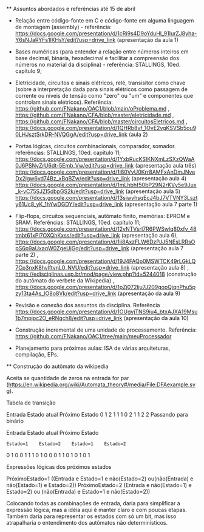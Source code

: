 
** Assuntos abordados e referências até 15 de abril

- Relação entre código-fonte em C e código-fonte em alguma linguagem de montagem (assembly) - referência: https://docs.google.com/presentation/d/1cRi9s4D9oYduHI_91IurZJ8yha-Y6sNJaRYFs1lKHsY/edit?usp=drive_link (apresentação da aula 1)

- Bases numéricas (para entender a relação entre números inteiros em base decimal, binária, hexadecimal e facilitar a compreensão dos números no material da disciplina) - referência: STALLINGS, 10ed. capítulo 9;

- Eletricidade, circuitos e sinais elétricos, relé, transisitor como chave (sobre a interpretação dada para sinais elétricos como passagem de corrente ou níveis de tensão como "zero" ou "um" e componentes que controlam sinais elétricos). Referência: https://github.com/FNakano/OAC1/blob/main/oProblema.md , https://github.com/FNakano/CFA/blob/master/eletricidade.md , https://github.com/FNakano/CFA/blob/master/circuitosEletricos.md , https://docs.google.com/presentation/d/1QHRb8vf_1OvE2vgKSVSb5ou90LHJsztSrkDR-NVQGgA/edit?usp=drive_link (aula 2)

- Portas lógicas, circuitos combinacionais, comparador, somador. referências: STALLINGS, 10ed. capítulo 11; https://docs.google.com/presentation/d/1YxbRucKSIKNXmLzSXzQWaA0J6PSNvZrU6dt-5Emb_Vw/edit?usp=drive_link (apresentação aula três) https://docs.google.com/presentation/d/1i80VvU0Krr8AMFxAnDmJNveDx2lgw6vd74Bz_xBqBZw/edit?usp=drive_link (apresentação  aula 4) https://docs.google.com/presentation/d/1mLhbhf50bP29N2rKVy5e9Jux_k-vC75SJZl5dbpGS2k/edit?usp=drive_link (apresentação aula 5) https://docs.google.com/presentation/d/13siwvhsqEcJ4bJ7VTVNY3Lszty61Uc8_yK_1hYwDGDY/edit?usp=drive_link (apresentação aula 7 parte 1)

- Flip-flops, circuitos sequenciais, autômato finito, memórias: EPROM e SRAM. Referências: STALLINGS, 10ed. capítulo 11; https://docs.google.com/presentation/d/12vNTVsrl7R6PWSwlq80xfv_48tmbt61xPl7OXQhKxss/edit?usp=drive_link (apresentação aula 6), https://docs.google.com/presentation/d/1ii8AxzFLW6DzPJJ5NEsLRRsOpS6p9aUxaqW0ZgeUjGg/edit?usp=drive_link (apresentação aula 7 parte 2) , https://docs.google.com/presentation/d/19J4FAQp0MSWTCK49rLGkLQ7Cp3nxK8hvlftvnL0_NVU/edit?usp=drive_link (apresentação aula 8) , https://edisciplinas.usp.br/mod/page/view.php?id=5244018 (construção do autômato do verbete da Wikipedia) , https://docs.google.com/presentation/d/1pZj072lju7J209gopQjqnPhu5pzy13ta4As_lO8o8Vk/edit?usp=drive_link (apresentação da aula 9)

- Revisão e conexão dos assuntos da disciplina. Referência https://docs.google.com/presentation/d/1OUgvjTNS9iu4_btxAJXA19Msu1b7mpjpc2O_eRNqch8/edit?usp=drive_link (apresentação da aula 10)

- Construção incremental de uma unidade de processamento. Referência: https://github.com/FNakano/OAC1/tree/main/meuProcessador

- Planejamento para próximas aulas: ISA de várias arquiteturas, compilação, EPs.

** Construção do autômato da wikipedia

Aceita se quantidade de zeros na entrada for par (https://en.wikipedia.org/wiki/Automata_theory#/media/File:DFAexample.svg).



Tabela de transição

Entrada 	Estado atual 	Próximo Estado
0 	1 	2
1 	1 	1
0 	2 	1
1 	2 	2
Passando para binário

Entrada 	Estado atual 	Próximo Estado

	Estado=1 	Estado=2 	Estado=1 	Estado=2
0 	1 	0 	0 	1
1 	1 	0 	1 	0
0 	0 	1 	1 	0
1 	0 	1 	0 	1


Expressões lógicas dos próximos estados

PróximoEstado=1    ((Entrada e Estado=1 e não(Estado=2) ou(não(Entrada) e não(Estado=1) e Estado=2))
PróximoEstado=2    (Entrada e não(Estado=1) e Estado=2) ou (não(Entrada) e Estado=1 e não(Estado=2))



Colocando todas as combinações de entrada, daria para simplificar a expressão lógica, mas a idéia aqui é manter claro e com poucas etapas.
Também daria para representar os estados com só um bit, mas isso atrapalharia o entendimento dos autômatos não determinísticos.
